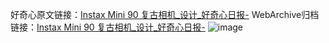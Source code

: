好奇心原文链接：[Instax Mini 90 复古相机_设计_好奇心日报-](https://www.qdaily.com/articles/8433.html)
WebArchive归档链接：[Instax Mini 90 复古相机_设计_好奇心日报-](http://web.archive.org/web/20190623152812/https://www.qdaily.com/articles/8433.html)
![image](http://ww3.sinaimg.cn/large/007d5XDply1g3vd5umc9wj30u0300gw7)